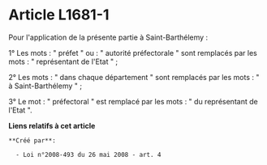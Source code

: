# Article L1681-1

Pour l'application de la présente partie à Saint-Barthélemy : 

1° Les mots : " préfet " ou : " autorité préfectorale " sont remplacés par les mots : " représentant de l'Etat " ; 

2° Les mots : " dans chaque département " sont remplacés par les mots : " à Saint-Barthélemy " ; 

3° Le mot : " préfectoral " est remplacé par les mots : " du représentant de l'Etat ".

**Liens relatifs à cet article**

	**Créé par**:

	  - Loi n°2008-493 du 26 mai 2008 - art. 4
